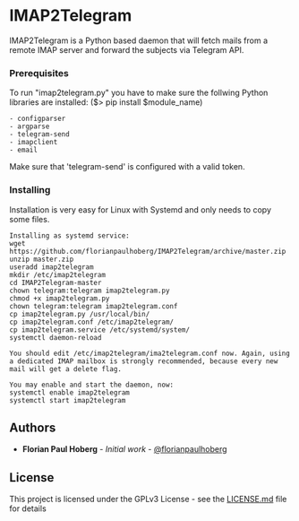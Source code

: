 # IMAP2Telegram

IMAP2Telegram is a Python based daemon that
will fetch mails from a remote IMAP server
and forward the subjects via Telegram API.

### Prerequisites

To run "imap2telegram.py" you have to make sure the follwing Python libraries are installed: 
($> pip install $module_name)
```
- configparser
- argparse
- telegram-send
- imapclient
- email
```

Make sure that 'telegram-send' is configured with a valid token.

### Installing

Installation is very easy for Linux with Systemd and only needs to copy some files.

```
Installing as systemd service:
wget https://github.com/florianpaulhoberg/IMAP2Telegram/archive/master.zip
unzip master.zip
useradd imap2telegram
mkdir /etc/imap2telegram
cd IMAP2Telegram-master
chown telegram:telegram imap2telegram.py
chmod +x imap2telegram.py
chown telegram:telegram imap2telegram.conf
cp imap2telegram.py /usr/local/bin/
cp imap2telegram.conf /etc/imap2telegram/
cp imap2telegram.service /etc/systemd/system/
systemctl daemon-reload

You should edit /etc/imap2telegram/ima2telegram.conf now. Again, using a dedicated IMAP mailbox is strongly recommended, because every new mail will get a delete flag.

You may enable and start the daemon, now:
systemctl enable imap2telegram
systemctl start imap2telegram
```

## Authors

* **Florian Paul Hoberg** - *Initial work* - [@florianpaulhoberg](https://github.com/florianpaulhoberg)

## License

This project is licensed under the GPLv3 License - see the [LICENSE.md](LICENSE.md) file for details
